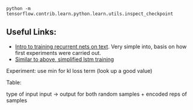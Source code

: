 `python -m tensorflow.contrib.learn.python.learn.utils.inspect_checkpoint`

## Useful Links:
* [Intro to training recurrent nets on text](http://ml4a.github.io/guides/recurrent_neural_networks/). Very simple into, basis on how first experiments were carried out.
* [Similar to above, simplified lstm training](http://machinelearningmastery.com/text-generation-lstm-recurrent-neural-networks-python-keras/)

Experiment:
use min for kl loss term (look up a good value)


Table:

type of input
input -> output for both random samples + encoded reps of samples
